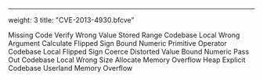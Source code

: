 ---
weight: 3
title: "CVE-2013-4930.bfcve"

<?xml version="1.0" encoding="utf-8"?>
<BFCVE ID="CVE-2013-4930" Title="Wireshark v1.8.x before v1.8.9 and v1.10.x before v1.10.1 (trace from SARD-231364)" Description="Missing verification on the range for the user-controlled 'len_field' (0, but must be at least 1) results in a wrong value, which becomes a wrong argument for the subtraction ‘-‘ operator in 'len_field-1'. The result is -1 and the sign is flipped; as 'body_len' is unsigned integer, the ‘=’ operator coerces the passed-out result to a distorted value (UINT_MAX), which when used to allocate memory on the heap leads to memory overflow. If exploited, this can lead to denial of service – assertion failure and application exit." Author="Irena Bojanova, Carlos Galhardo" Date="2023-03-29T13:56:28" Criteria="wireshark:wireshark:1.8.0" BugReport="https://bugs.wireshark.org/bugzilla/show_bug.cgi?id=8916" CodeWithBug="https://bugs.wireshark.org/bugzilla/show_bug.cgi?id=8916" CodeWithFix="http://anonsvn.wireshark.org/viewvc?view=revision&amp;amp;amp;revision=50474">
  <DefectWeakness Class="DVR" ClassType="_INP" Language="C" File="wireshark-1.8.0/epan/dissectors/packet-dvbci.c" Trace="" Line="4044">
    <Cause Comment="len_field is 0; must be at least 1" Type="Code Defect">Missing Code</Cause>
    <Operation>Verify</Operation>
    <Consequence Type="Data">Wrong Value</Consequence>
    <Attributes>
      <Operand Name="Data">
        <Attribute Type="State">Stored</Attribute>
      </Operand>
      <Operation>
        <Attribute Comment="len_field must be at least 1" Type="Mechanism">Range</Attribute>
        <Attribute Comment="wireshark-1.8.0/epan/dissectors/packet-dvbci.c : 4044" Type="Source Code">Codebase</Attribute>
        <Attribute Type="Execution Space">Local</Attribute>
      </Operation>
    </Attributes>
  </DefectWeakness>
  <Weakness Class="TCM" ClassType="_DAT" Language="C" File="wireshark-1.8.0/epan/dissectors/packet-dvbci.c" Trace="391, 4071, 4012, 4044" Line="4044">
    <Cause Comment="len_field should be at least 1" Type="Data">Wrong Argument</Cause>
    <Operation Comment="*body_len = len_field-1;">Calculate</Operation>
    <Consequence Comment="(len_field-1) is -1, so the sign is now flipped" Type="Data">Flipped Sign</Consequence>
    <Attributes>
      <Operand Name="Name">
        <Attribute Comment="to body_len" Type="State">Bound</Attribute>
      </Operand>
      <Operand Name="Data">
        <Attribute Comment="0" Type="Kind">Numeric</Attribute>
      </Operand>
      <Operand Name="Type">
        <Attribute Comment="guint32" Type="Kind">Primitive</Attribute>
      </Operand>
      <Operation>
        <Attribute Comment="subtraction '-'" Type="Mechanism">Operator</Attribute>
        <Attribute Comment="wireshark-1.8.0/epan/dissectors/packet-dvbci.c : 4044" Type="Source Code">Codebase</Attribute>
        <Attribute Type="Execution Space">Local</Attribute>
      </Operation>
    </Attributes>
  </Weakness>
  <Weakness Class="TCV" ClassType="_DAT" Language="C" File="wireshark-1.8.0/epan/dissectors/packet-dvbci.c" Trace="391, 4071, 4012, 4044" Line="4044">
    <Cause Type="Data">Flipped Sign</Cause>
    <Operation Comment="*body_len = len_field-1; , where body_len is guint32, but is being assigned a negative number (-1)">Coerce</Operation>
    <Consequence Comment="the large positive integer UINT_MAX" Type="Data">Distorted Value</Consequence>
    <Attributes>
      <Operand Name="Name">
        <Attribute Comment="to body_len" Type="State">Bound</Attribute>
      </Operand>
      <Operand Name="Data">
        <Attribute Comment="-1" Type="Kind">Numeric</Attribute>
      </Operand>
      <Operation>
        <Attribute Comment="assignment '=' operator" Type="Mechanism">Pass Out</Attribute>
        <Attribute Comment="wireshark-1.8.0/epan/dissectors/packet-dvbci.c : 4044" Type="Source Code">Codebase</Attribute>
        <Attribute Type="Execution Space">Local</Attribute>
      </Operation>
    </Attributes>
  </Weakness>
  <Weakness Class="MMN" ClassType="_MEM" Language="C" File="wireshark-1.8.0/epan/reassemble.c" Trace="1691, 1615, 1539, 1208, 1333" Line="1333">
    <Cause Comment="fd-&gt;len set from frag_data_len set from body_len" Type="Data">Wrong Size</Cause>
    <Operation Comment="fd-&gt;data = g_malloc(fd-&gt;len);">Allocate</Operation>
    <Consequence Comment="a large amount of memory is allocated" Type="Memory Corruption/Disclosure">Memory Overflow</Consequence>
    <Attributes>
      <Operand Name="Address">
        <Attribute Type="State">Heap</Attribute>
      </Operand>
      <Operation>
        <Attribute Comment="g_malloc()" Type="Mechanism">Explicit</Attribute>
        <Attribute Comment="wireshark-1.8.0/epan/reassemble.c : 1333" Type="Source Code">Codebase</Attribute>
        <Attribute Type="Execution Space">Userland</Attribute>
      </Operation>
    </Attributes>
  </Weakness>
  <Failures ClassType="_FLR">
    <Cause Comment="" Type="Memory Corruption/Disclosure">Memory Overflow</Cause>
    <Failure Class="DOS" />
  </Failures>
</BFCVE>